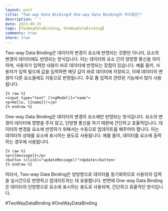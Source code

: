 ```yaml
---
layout: post
title: "Two-way Data Binding과 One-way Data Binding의 차이점은?"
description: " "
date: 2023-09-15
tags: [TwoWayDataBinding, OneWayDataBinding]
comments: true
share: true
---
```


Two-way Data Binding은 데이터의 변경이 요소에 반영되는 것뿐만 아니라, 요소의 변경이 데이터에도 반영되는 방식입니다. 이는 데이터와 요소 간의 양방향 통신을 의미하며, 사용자가 입력한 내용이 바로 데이터에 반영되는 장점이 있습니다. 예를 들어, 사용자가 입력 필드에 값을 입력하면 해당 값이 바로 데이터에 저장되고, 이때 데이터의 변경이 다른 요소들에도 자동으로 반영됩니다. 주로 폼 입력과 관련된 기능에서 많이 사용됩니다.

```
{% raw %}
<input type="text" [(ngModel)]="name">
<p>Hello, {{name}}!</p>
{% endraw %}
```

One-way Data Binding은 데이터의 변경이 요소에만 반영되는 방식입니다. 요소의 변경이 데이터에 영향을 주지 않고, 단방향 통신을 하기 때문에 간단하고 효율적입니다. 데이터의 변경을 요소에 반영하기 위해서는 수동으로 업데이트를 해주어야 합니다. 이는 데이터의 상태를 요소에 표시하는 용도로 사용됩니다. 예를 들어, 데이터를 요소에 출력하는 경우에 사용됩니다.

```
{% raw %}
<p>{{message}}</p>
<button (click)="updateMessage()">Update</button>
{% endraw %}
```

따라서, Two-way Data Binding은 양방향으로 데이터를 동기화하므로 사용자의 입력을 실시간으로 반영하고 업데이트하는 데 유용합니다. 반면에 One-way Data Binding은 데이터의 단방향으로 요소에 표시하는 용도로 사용되며, 간단하고 효율적인 방식입니다.

#TwoWayDataBinding #OneWayDataBinding